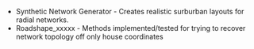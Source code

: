 - Synthetic Network Generator - Creates realistic surburban layouts for radial networks.
- Roadshape_xxxxx - Methods implemented/tested for trying to recover network topology off only house coordinates
